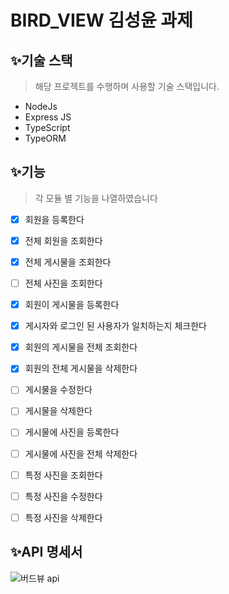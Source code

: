 ﻿# BIRD_VIEW 김성윤 과제

## ✨기술 스택

> 해당 프로젝트를 수행하며 사용할 기술 스택입니다.

- NodeJs
- Express JS
- TypeScript
- TypeORM

## ✨기능

> 각 모듈 별 기능을 나열하였습니다

- [X] 회원을 등록한다
- [X] 전체 회원을 조회한다

- [X] 전체 게시물을 조회한다
- [ ] 전체 사진을 조회한다

- [X] 회원이 게시물을 등록한다
- [X] 게시자와 로그인 된 사용자가 일치하는지 체크한다
- [X] 회원의 게시물을 전체 조회한다
- [X] 회원의 전체 게시물을 삭제한다

- [ ] 게시물을 수정한다
- [ ] 게시물을 삭제한다
- [ ] 게시물에 사진을 등록한다
- [ ] 게시물에 사진을 전체 삭제한다
- [ ] 특정 사진을 조회한다
- [ ] 특정 사진을 수정한다
- [ ] 특정 사진을 삭제한다

## ✨API 명세서
![버드뷰 api](https://user-images.githubusercontent.com/90383376/209071583-1e2fe999-0912-4c9b-bd02-c7c29ac21e7e.JPG)
